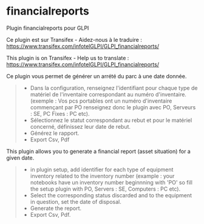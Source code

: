 # financialreports
Plugin financialreports pour GLPI

Ce plugin est sur Transifex - Aidez-nous à le traduire :
https://www.transifex.com/infotelGLPI/GLPI_financialreports/

This plugin is on Transifex - Help us to translate :
https://www.transifex.com/infotelGLPI/GLPI_financialreports/

Ce plugin vous permet de générer un arrété du parc à une date donnée.
> * Dans la configuration, renseignez l'identifiant pour chaque type de matériel de l'inventaire correspondant au numéro d'inventaire. (exemple : Vos pcs portables ont un numéro d'inventaire commençant par PO renseignez donc le plugin avec PO, Serveurs : SE, PC Fixes : PC etc).
> * Sélectionnez le statut correspondant au rebut et pour le matériel concerné, définissez leur date de rebut.
> * Générez le rapport.
> * Export Csv, Pdf

This plugin allows you to generate a financial report (asset situation) for a given date.
> * in plugin setup, add identifier for each type of equipment inventory related to the inventory number (example : your notebooks have un inventory number beginnning with 'PO' so fill the setup plugin with PO, Servers : SE, Computers : PC etc).
> * Select the corresponding status discarded and to the equipment in question, set the date of disposal.
> * Generate the report.
> * Export Csv, Pdf.
